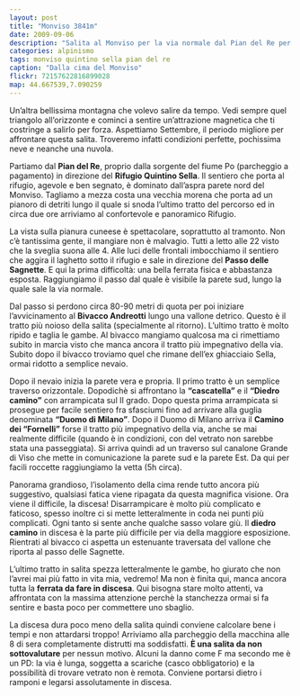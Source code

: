 ```yaml
---
layout: post
title: "Monviso 3841m"
date: 2009-09-06
description: "Salita al Monviso per la via normale dal Pian del Re per il Rifugio Quintino Sella"
categories: alpinismo
tags: monviso quintino sella pian del re
caption: "Dalla cima del Monviso"
flickr: 72157622816899028
map: 44.667539,7.090259
---
```


Un’altra bellissima montagna che volevo salire da tempo. Vedi sempre quel triangolo all’orizzonte e cominci a sentire un’attrazione magnetica che ti costringe a salirlo per forza. Aspettiamo Settembre, il periodo migliore per affrontare questa salita. Troveremo infatti condizioni perfette, pochissima neve e neanche una nuvola.

Partiamo dal **Pian del Re**, proprio dalla sorgente del fiume Po (parcheggio a pagamento) in direzione del **Rifugio Quintino Sella**. Il sentiero che porta al rifugio, agevole e ben segnato, è dominato dall’aspra parete nord del Monviso. Tagliamo a mezza costa una vecchia morena che porta ad un pianoro di detriti lungo il quale si snoda l’ultimo tratto del percorso ed in circa due ore arriviamo al confortevole e panoramico Rifugio.

La vista sulla pianura cuneese è spettacolare, soprattutto al tramonto. Non c’è tantissima gente, il mangiare non è malvagio. Tutti a letto alle 22 visto che la sveglia suona alle 4. Alle luci delle frontali imbocchiamo il sentiero che aggira il laghetto sotto il rifugio e sale in direzione del **Passo delle Sagnette**. E qui la prima difficoltà: una bella ferrata fisica e abbastanza esposta. Raggiungiamo il passo dal quale è visibile la parete sud, lungo la quale sale la via normale.

Dal passo si perdono circa 80-90 metri di quota per poi iniziare l’avvicinamento al **Bivacco Andreotti** lungo una vallone detrico. Questo è il tratto più noioso della salita (specialmente al ritorno). L’ultimo tratto è molto ripido e taglia le gambe. Al bivacco mangiamo qualcosa ma ci rimettiamo subito in marcia visto che manca ancora il tratto più impegnativo della via. Subito dopo il bivacco troviamo quel che rimane dell’ex ghiacciaio Sella, ormai ridotto a semplice nevaio.

Dopo il nevaio inizia la parete vera e propria. Il primo tratto è un semplice traverso orizzontale. Dopodichè si affrontano la **&ldquo;cascatella&rdquo;** e il **&ldquo;Diedro camino&rdquo;** con arrampicata sul II grado. Dopo questa prima arrampicata si prosegue per facile sentiero fra sfasciumi fino ad arrivare alla guglia denominata **&ldquo;Duomo di Milano&rdquo;**. Dopo il Duomo di Milano arriva il **Camino dei &ldquo;Fornelli&rdquo;** forse il tratto più impegnativo della via, anche se mai realmente difficile (quando è in condizioni, con del vetrato non sarebbe stata una passeggiata). Si arriva quindi ad un traverso sul canalone Grande di Viso che mette in comunicazione la parete sud e la parete Est. Da qui per facili roccette raggiungiamo la vetta (5h circa).

Panorama grandioso, l’isolamento della cima rende tutto ancora più suggestivo, qualsiasi fatica viene ripagata da questa magnifica visione. Ora viene il difficile, la discesa! Disarrampicare è molto più complicato e faticoso, spesso inoltre ci si mette letteralmente in coda nei punti più complicati. Ogni tanto si sente anche qualche sasso volare giù. Il **diedro camino** in discesa è la parte più difficile per via della maggiore esposizione. Rientrati al bivacco ci aspetta un estenuante traversata del vallone che riporta al passo delle Sagnette.

L’ultimo tratto in salita spezza letteralmente le gambe, ho giurato che non l’avrei mai più fatto in vita mia, vedremo! Ma non è finita qui, manca ancora tutta la **ferrata da fare in discesa**. Qui bisogna stare molto attenti, va affrontata con la massima attenzione perchè la stanchezza ormai si fa sentire e basta poco per commettere uno sbaglio.

La discesa dura poco meno della salita quindi conviene calcolare bene i tempi e non attardarsi troppo! Arriviamo alla parcheggio della macchina alle 8 di sera completamente distrutti ma soddisfatti. **È una salita da non sottovalutare** per nessun motivo. Alcuni la danno come F ma secondo me è un PD: la via è lunga, soggetta a scariche (casco obbligatorio) e la possibilità di trovare vetrato non è remota. Conviene portarsi dietro i ramponi e legarsi assolutamente in discesa.